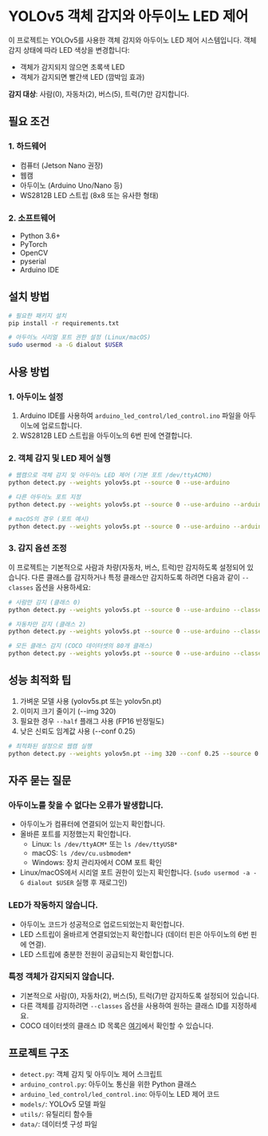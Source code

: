 # YOLOv5 객체 감지와 아두이노 LED 제어

이 프로젝트는 YOLOv5를 사용한 객체 감지와 아두이노 LED 제어 시스템입니다. 객체 감지 상태에 따라 LED 색상을 변경합니다:

-   객체가 감지되지 않으면 초록색 LED
-   객체가 감지되면 빨간색 LED (깜박임 효과)

**감지 대상**: 사람(0), 자동차(2), 버스(5), 트럭(7)만 감지합니다.

## 필요 조건

### 1. 하드웨어

-   컴퓨터 (Jetson Nano 권장)
-   웹캠
-   아두이노 (Arduino Uno/Nano 등)
-   WS2812B LED 스트립 (8x8 또는 유사한 형태)

### 2. 소프트웨어

-   Python 3.6+
-   PyTorch
-   OpenCV
-   pyserial
-   Arduino IDE

## 설치 방법

```bash
# 필요한 패키지 설치
pip install -r requirements.txt

# 아두이노 시리얼 포트 권한 설정 (Linux/macOS)
sudo usermod -a -G dialout $USER
```

## 사용 방법

### 1. 아두이노 설정

1. Arduino IDE를 사용하여 `arduino_led_control/led_control.ino` 파일을 아두이노에 업로드합니다.
2. WS2812B LED 스트립을 아두이노의 6번 핀에 연결합니다.

### 2. 객체 감지 및 LED 제어 실행

```bash
# 웹캠으로 객체 감지 및 아두이노 LED 제어 (기본 포트 /dev/ttyACM0)
python detect.py --weights yolov5s.pt --source 0 --use-arduino

# 다른 아두이노 포트 지정
python detect.py --weights yolov5s.pt --source 0 --use-arduino --arduino-port /dev/ttyUSB0

# macOS의 경우 (포트 예시)
python detect.py --weights yolov5s.pt --source 0 --use-arduino --arduino-port /dev/cu.usbmodem14201
```

### 3. 감지 옵션 조정

이 프로젝트는 기본적으로 사람과 차량(자동차, 버스, 트럭)만 감지하도록 설정되어 있습니다. 다른 클래스를 감지하거나 특정 클래스만 감지하도록 하려면 다음과 같이 `--classes` 옵션을 사용하세요:

```bash
# 사람만 감지 (클래스 0)
python detect.py --weights yolov5s.pt --source 0 --use-arduino --classes 0

# 자동차만 감지 (클래스 2)
python detect.py --weights yolov5s.pt --source 0 --use-arduino --classes 2

# 모든 클래스 감지 (COCO 데이터셋의 80개 클래스)
python detect.py --weights yolov5s.pt --source 0 --use-arduino --classes
```

## 성능 최적화 팁

1. 가벼운 모델 사용 (yolov5s.pt 또는 yolov5n.pt)
2. 이미지 크기 줄이기 (--img 320)
3. 필요한 경우 `--half` 플래그 사용 (FP16 반정밀도)
4. 낮은 신뢰도 임계값 사용 (--conf 0.25)

```bash
# 최적화된 설정으로 웹캠 실행
python detect.py --weights yolov5n.pt --img 320 --conf 0.25 --source 0 --half --use-arduino
```

## 자주 묻는 질문

### 아두이노를 찾을 수 없다는 오류가 발생합니다.

-   아두이노가 컴퓨터에 연결되어 있는지 확인합니다.
-   올바른 포트를 지정했는지 확인합니다.
    -   Linux: `ls /dev/ttyACM*` 또는 `ls /dev/ttyUSB*`
    -   macOS: `ls /dev/cu.usbmodem*`
    -   Windows: 장치 관리자에서 COM 포트 확인
-   Linux/macOS에서 시리얼 포트 권한이 있는지 확인합니다. (`sudo usermod -a -G dialout $USER` 실행 후 재로그인)

### LED가 작동하지 않습니다.

-   아두이노 코드가 성공적으로 업로드되었는지 확인합니다.
-   LED 스트립이 올바르게 연결되었는지 확인합니다 (데이터 핀은 아두이노의 6번 핀에 연결).
-   LED 스트립에 충분한 전원이 공급되는지 확인합니다.

### 특정 객체가 감지되지 않습니다.

-   기본적으로 사람(0), 자동차(2), 버스(5), 트럭(7)만 감지하도록 설정되어 있습니다.
-   다른 객체를 감지하려면 `--classes` 옵션을 사용하여 원하는 클래스 ID를 지정하세요.
-   COCO 데이터셋의 클래스 ID 목록은 [여기](https://github.com/ultralytics/yolov5/blob/master/data/coco.yaml)에서 확인할 수 있습니다.

## 프로젝트 구조

-   `detect.py`: 객체 감지 및 아두이노 제어 스크립트
-   `arduino_control.py`: 아두이노 통신을 위한 Python 클래스
-   `arduino_led_control/led_control.ino`: 아두이노 LED 제어 코드
-   `models/`: YOLOv5 모델 파일
-   `utils/`: 유틸리티 함수들
-   `data/`: 데이터셋 구성 파일
